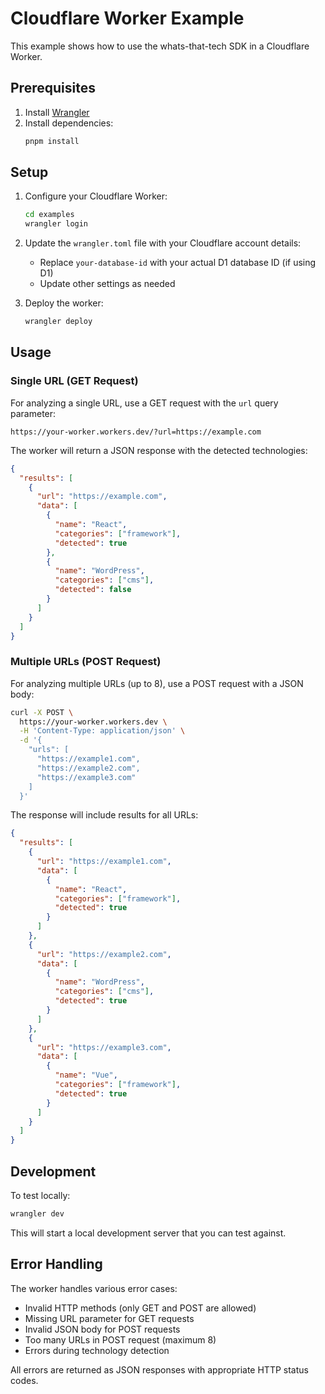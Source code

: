 # Cloudflare Worker Example

This example shows how to use the whats-that-tech SDK in a Cloudflare Worker.

## Prerequisites

1. Install [Wrangler](https://developers.cloudflare.com/workers/wrangler/install-and-update/)
2. Install dependencies:
   ```bash
   pnpm install
   ```

## Setup

1. Configure your Cloudflare Worker:
   ```bash
   cd examples
   wrangler login
   ```

2. Update the `wrangler.toml` file with your Cloudflare account details:
   - Replace `your-database-id` with your actual D1 database ID (if using D1)
   - Update other settings as needed

3. Deploy the worker:
   ```bash
   wrangler deploy
   ```

## Usage

### Single URL (GET Request)

For analyzing a single URL, use a GET request with the `url` query parameter:

```
https://your-worker.workers.dev/?url=https://example.com
```

The worker will return a JSON response with the detected technologies:

```json
{
  "results": [
    {
      "url": "https://example.com",
      "data": [
        {
          "name": "React",
          "categories": ["framework"],
          "detected": true
        },
        {
          "name": "WordPress",
          "categories": ["cms"],
          "detected": false
        }
      ]
    }
  ]
}
```

### Multiple URLs (POST Request)

For analyzing multiple URLs (up to 8), use a POST request with a JSON body:

```bash
curl -X POST \
  https://your-worker.workers.dev \
  -H 'Content-Type: application/json' \
  -d '{
    "urls": [
      "https://example1.com",
      "https://example2.com",
      "https://example3.com"
    ]
  }'
```

The response will include results for all URLs:

```json
{
  "results": [
    {
      "url": "https://example1.com",
      "data": [
        {
          "name": "React",
          "categories": ["framework"],
          "detected": true
        }
      ]
    },
    {
      "url": "https://example2.com",
      "data": [
        {
          "name": "WordPress",
          "categories": ["cms"],
          "detected": true
        }
      ]
    },
    {
      "url": "https://example3.com",
      "data": [
        {
          "name": "Vue",
          "categories": ["framework"],
          "detected": true
        }
      ]
    }
  ]
}
```

## Development

To test locally:

```bash
wrangler dev
```

This will start a local development server that you can test against.

## Error Handling

The worker handles various error cases:
- Invalid HTTP methods (only GET and POST are allowed)
- Missing URL parameter for GET requests
- Invalid JSON body for POST requests
- Too many URLs in POST request (maximum 8)
- Errors during technology detection

All errors are returned as JSON responses with appropriate HTTP status codes. 